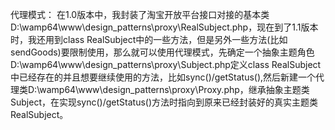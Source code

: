 代理模式：
在1.0版本中，我封装了淘宝开放平台接口对接的基本类D:\wamp64\www\design_patterns\proxy\RealSubject.php，现在到了1.1版本时，我还用到class RealSubject中的一些方法，但是另外一些方法(比如sendGoods)要限制使用，那么就可以使用代理模式，先确定一个抽象主题角色D:\wamp64\www\design_patterns\proxy\Subject.php定义class RealSubject中已经存在的并且想要继续使用的方法，比如sync()/getStatus(),然后新建一个代理类D:\wamp64\www\design_patterns\proxy\Proxy.php，继承抽象主题类Subject，在实现sync()/getStatus()方法时指向到原来已经封装好的真实主题类RealSubject。
